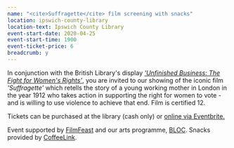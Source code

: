 ```yaml
---
name: "<cite>Suffragette</cite> film screening with snacks"
location: ipswich-county-library
location-text: Ipswich County Library
event-start-date: 2020-04-25
event-start-time: 1900
event-ticket-price: 6
breadcrumb: y
---
```


In conjunction with the British Library's display [<cite>'Unfinished Business: The Fight for Women's Rights'</cite>](/events/ipswich-2020-04-24-womens-rights-exhibition/), you are invited to our showing of the iconic film <cite>'Suffragette'</cite> which retells the story of a young working mother in London in the year 1912 who takes action in supporting the right for women to vote - and is willing to use violence to achieve that end. Film is certified 12.

Tickets can be purchased at the library (cash only) or [online via Eventbrite.](https://www.eventbrite.co.uk/e/suffragettefilm-and-snack-tickets-95218774919)

Event supported by [FilmFeast](https://filmfeast.co.uk/) and our arts programme, [BLOC](/bloc/). Snacks provided by [CoffeeLink](https://coffeelink.com/).
